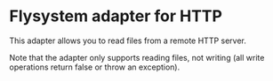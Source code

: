 # Flysystem adapter for HTTP

This adapter allows you to read files from a remote HTTP server.

Note that the adapter only supports reading files, not writing (all write operations return false or throw an exception).
